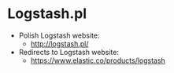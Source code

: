 # Logstash.pl

* Polish Logstash website:
  * http://logstash.pl/
* Redirects to Logstash website:
  * https://www.elastic.co/products/logstash
